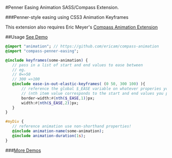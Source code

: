 #Penner Easing Animation SASS/Compass Extension.

###Penner-style easing using CSS3 Animation Keyframes

This extension also requires Eric Meyer's [Compass Animation Extension](https://github.com/ericam/compass-animation)

##Usage
[See Demo](http://codepen.io/adamcoulombe/pen/qvKdp)

 ```SASS
@import "animation"; // https://github.com/ericam/compass-animation
@import "compass-penner-easing";

@include keyframes(some-animation) {
	// pass in a list of start and end values to ease between
	// eg.
	// 0=>50
	// 300 =>100
	@include ease-in-out-elastic-keyframes( (0 50, 300 100) ){
		// reference the global $_EASE variable on whatever properies you want animated
		// (nth item value corresponds to the start and end values you pass in)
		border-width:#{nth($_EASE,1)}px;
		width:#{nth($_EASE,2)}px;
	}
}

#myDiv {
	// reference animation use non-shorthand properties!
	@include animation-name(some-animation);
	@include animation-duration(1s);
}

 ```

 ###[More Demos](http://codepen.io/adamcoulombe/pen/ktBwr)
